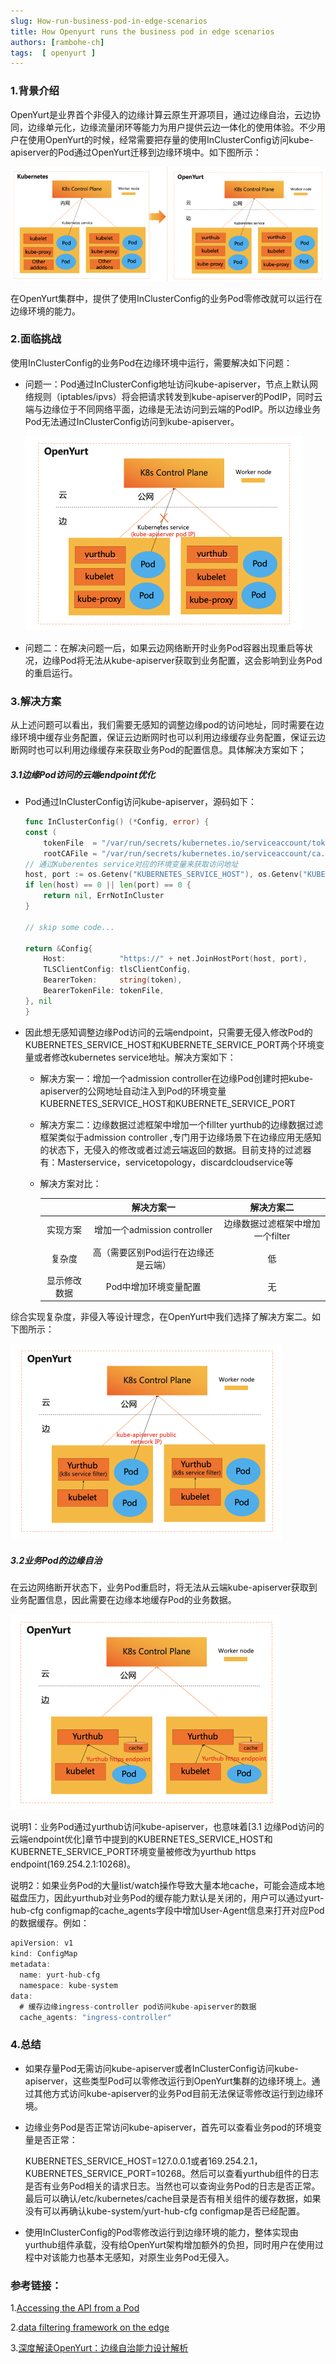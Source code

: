 ```yaml
---
slug: How-run-business-pod-in-edge-scenarios
title: How Openyurt runs the business pod in edge scenarios
authors: [rambohe-ch]
tags:  [ openyurt ]
---
```


### 1.背景介绍

OpenYurt是业界首个非侵入的边缘计算云原生开源项目，通过边缘自治，云边协同，边缘单元化，边缘流量闭环等能力为用户提供云边一体化的使用体验。不少用户在使用OpenYurt的时候，经常需要把存量的使用InClusterConfig访问kube-apiserver的Pod通过OpenYurt迁移到边缘环境中。如下图所示：

![](../static/img/blog/InCluster1.png)

在OpenYurt集群中，提供了使用InClusterConfig的业务Pod零修改就可以运行在边缘环境的能力。

### 2.面临挑战

使用InClusterConfig的业务Pod在边缘环境中运行，需要解决如下问题：

- 问题一：Pod通过InClusterConfig地址访问kube-apiserver，节点上默认网络规则（iptables/ipvs）将会把请求转发到kube-apiserver的PodIP，同时云端与边缘位于不同网络平面，边缘是无法访问到云端的PodIP。所以边缘业务Pod无法通过InClusterConfig访问到kube-apiserver。

  ![Incluster2](../static/img/blog/Incluster2.png)

- 问题二：在解决问题一后，如果云边网络断开时业务Pod容器出现重启等状况，边缘Pod将无法从kube-apiserver获取到业务配置，这会影响到业务Pod的重启运行。



### 3.解决方案

从上述问题可以看出，我们需要无感知的调整边缘pod的访问地址，同时需要在边缘环境中缓存业务配置，保证云边断网时也可以利用边缘缓存业务配置，保证云边断网时也可以利用边缘缓存来获取业务Pod的配置信息。具体解决方案如下；

##### 3.1边缘Pod访问的云端endpoint优化

- Pod通过InClusterConfig访问kube-apiserver，源码如下：

  ```go
  func InClusterConfig() (*Config, error) {
  const (
      tokenFile  = "/var/run/secrets/kubernetes.io/serviceaccount/token"
      rootCAFile = "/var/run/secrets/kubernetes.io/serviceaccount/ca.crt"
  // 通过Kuberentes service对应的环境变量来获取访问地址
  host, port := os.Getenv("KUBERNETES_SERVICE_HOST"), os.Getenv("KUBERNETES_SERVICE_PORT")
  if len(host) == 0 || len(port) == 0 {
      return nil, ErrNotInCluster
  }
  
  // skip some code...
  
  return &Config{
      Host:            "https://" + net.JoinHostPort(host, port),
      TLSClientConfig: tlsClientConfig,
      BearerToken:     string(token),
      BearerTokenFile: tokenFile,
  }, nil
  }
  ```
  
  

- 因此想无感知调整边缘Pod访问的云端endpoint，只需要无侵入修改Pod的KUBERNETES_SERVICE_HOST和KUBERNETE_SERVICE_PORT两个环境变量或者修改kubernetes service地址。解决方案如下：

  - 解决方案一：增加一个admission controller在边缘Pod创建时把kube-apiserver的公网地址自动注入到Pod的环境变量KUBERNETES_SERVICE_HOST和KUBERNETE_SERVICE_PORT

  - 解决方案二：边缘数据过滤框架中增加一个fillter yurthub的边缘数据过滤框架类似于admission controller ,专门用于边缘场景下在边缘应用无感知的状态下，无侵入的修改或者过滤云端返回的数据。目前支持的过滤器有：Masterservice，servicetopology，discardcloudservice等

  - 解决方案对比：

    |              |             解决方案一              |            解决方案二            |
    | :----------: | :---------------------------------: | :------------------------------: |
    |   实现方案   |    增加一个admission controller     | 边缘数据过滤框架中增加一个filter |
    |    复杂度    | 高（需要区别Pod运行在边缘还是云端） |                低                |
    | 显示修改数据 |        Pod中增加环境变量配置        |                无                |

综合实现复杂度，非侵入等设计理念，在OpenYurt中我们选择了解决方案二。如下图所示：

![](../static/img/blog/InCluster3.png)

##### 3.2业务Pod的边缘自治

在云边网络断开状态下，业务Pod重启时，将无法从云端kube-apiserver获取到业务配置信息，因此需要在边缘本地缓存Pod的业务数据。

![](../static/img/blog/InCluster4.png)

说明1：业务Pod通过yurthub访问kube-apiserver，也意味着[3.1 边缘Pod访问的云端endpoint优化]章节中提到的KUBERNETES_SERVICE_HOST和KUBERNETE_SERVICE_PORT环境变量被修改为yurthub https endpoint(169.254.2.1:10268)。

说明2：如果业务Pod的大量list/watch操作导致大量本地cache，可能会造成本地磁盘压力，因此yurthub对业务Pod的缓存能力默认是关闭的，用户可以通过yurt-hub-cfg configmap的cache_agents字段中增加User-Agent信息来打开对应Pod的数据缓存。例如：

```go
apiVersion: v1
kind: ConfigMap
metadata:
  name: yurt-hub-cfg
  namespace: kube-system
data:
  # 缓存边缘ingress-controller pod访问kube-apiserver的数据
  cache_agents: "ingress-controller"
```



### 4.总结

- 如果存量Pod无需访问kube-apiserver或者InClusterConfig访问kube-apiserver，这些类型Pod可以零修改运行到OpenYurt集群的边缘环境上。通过其他方式访问kube-apiserver的业务Pod目前无法保证零修改运行到边缘环境。

- 边缘业务Pod是否正常访问kube-apiserver，首先可以查看业务pod的环境变量是否正常：

  KUBERNETES_SERVICE_HOST=127.0.0.1或者169.254.2.1，KUBERNETES_SERVICE_PORT=10268。然后可以查看yurthub组件的日志是否有业务Pod相关的请求日志。当然也可以查询业务Pod的日志是否正常。最后可以确认/etc/kubernetes/cache目录是否有相关组件的缓存数据，如果没有可以再确认kube-system/yurt-hub-cfg configmap是否已经配置。

- 使用InClusterConfig的Pod零修改运行到边缘环境的能力，整体实现由yurthub组件承载，没有给OpenYurt架构增加额外的负担，同时用户在使用过程中对该能力也基本无感知，对原生业务Pod无侵入。





### 参考链接：

1.[Accessing the API from a Pod](https://kubernetes.io/docs/tasks/access-application-cluster/access-cluster/#accessing-the-api-from-a-pod)

2.[data filtering framework on the edge](https://github.com/openyurtio/openyurt/blob/master/docs/proposals/20210720-data-filtering-framework.md)

3.[深度解读OpenYurt：边缘自治能力设计解析](https://mp.weixin.qq.com/s/4BLfvMJJA623ZwRSgUE69A)